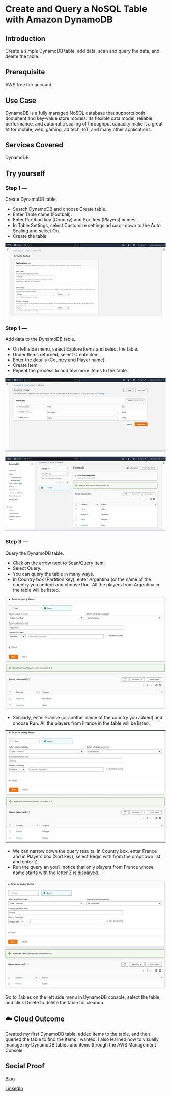 # Create and Query a NoSQL Table with Amazon DynamoDB

## Introduction

Create a simple DynamoDB table, add data, scan and query the data, and delete the table.

## Prerequisite

AWS free tier account.

## Use Case

DynamoDB is a fully managed NoSQL database that supports both document and key-value store models. Its flexible data model, reliable performance, and automatic scaling of throughput capacity make it a great fit for mobile, web, gaming, ad tech, IoT, and many other applications.

## Services Covered

DynamoDB

## Try yourself

### Step 1 — 
Create DynamoDB table.
- Search DynamoDB and choose Create table.
- Enter Table name (Football).
- Enter Partition key (Country) and Sort key (Players) names. 
- In Table Settings, select Customize settings ad scroll down to the Auto Scaling and select On.
- Create the table.

![Screenshot](https://github.com/aaditunni/100DaysOfCloud/blob/main/Journey/013/day13.JPG)

### Step 1 — 
Add data to the DynamoDB table.
- On left side menu, select Explore items and select the table.
- Under Items returned, select Create item.
- Enter the details (Country and Player name).
- Create Item.
- Repeat the process to add few more items to the table.

![Screenshot](https://github.com/aaditunni/100DaysOfCloud/blob/main/Journey/013/day13.1.JPG)

![Screenshot](https://github.com/aaditunni/100DaysOfCloud/blob/main/Journey/013/day13.2.JPG)

### Step 3 — 
Query the DynamoDB table.
- Click on the arrow next to Scan/Query Item.
- Select Query.
- You can query the table in many ways.
- In Country box (Partition key), enter Argentina (or the name of the country you added) and choose Run. All the players from Argentina in the table will be listed.

![Screenshot](https://github.com/aaditunni/100DaysOfCloud/blob/main/Journey/013/day13.3.JPG)

- Similarly, enter France (or another name of the country you added) and choose Run. All the players from France in the table will be listed.

![Screenshot](https://github.com/aaditunni/100DaysOfCloud/blob/main/Journey/013/day13.4.JPG)

- We can narrow down the query results. In Country box, enter France and in Players box (Sort key), select Begin with from the dropdown list and enter Z .
- Run the query an you'll notice that only players from France whose name starts with the letter Z is displayed.

![Screenshot](https://github.com/aaditunni/100DaysOfCloud/blob/main/Journey/013/day13.5.JPG)

Go to Tables on the left side menu in DynamoDB console, select the table and click Delete to delete the table for cleanup.

## ☁️ Cloud Outcome

Created my first DynamoDB table, added items to the table, and then queried the table to find the items I wanted. I also learned how to visually manage my DynamoDB tables and items through the AWS Management Console.

## Social Proof

[Blog](https://dev.to/aaditunni/create-and-query-a-nosql-table-with-amazon-dynamodb-2ao1)

[LinkedIn](https://www.linkedin.com/posts/aaditunni_100daysofcloud-aws-cloud-activity-7019614343293997056-krbI?utm_source=share&utm_medium=member_desktop)
